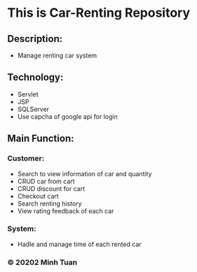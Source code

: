 # This is Car-Renting Repository

## Description:
* Manage renting car system

## Technology:

* Servlet
* JSP
* SQLServer
* Use capcha of google api for login

## Main Function:

### Customer:
* Search to view information of car and quantity
* CRUD car from cart
* CRUD discount for cart
* Checkout cart
* Search renting history
* View rating feedback of each car

### System:
* Hadle and manage time of each rented car

### © 20202 Minh Tuan 
